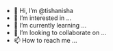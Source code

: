 - 👋 Hi, I’m @tishanisha
- 👀 I’m interested in ...
- 🌱 I’m currently learning ...
- 💞️ I’m looking to collaborate on ...
- 📫 How to reach me ...

<!---
tishanisha/tishanisha is a ✨ special ✨ repository because its `README.md` (this file) appears on your GitHub profile.
You can click the Preview link to take a look at your changes.
--->
